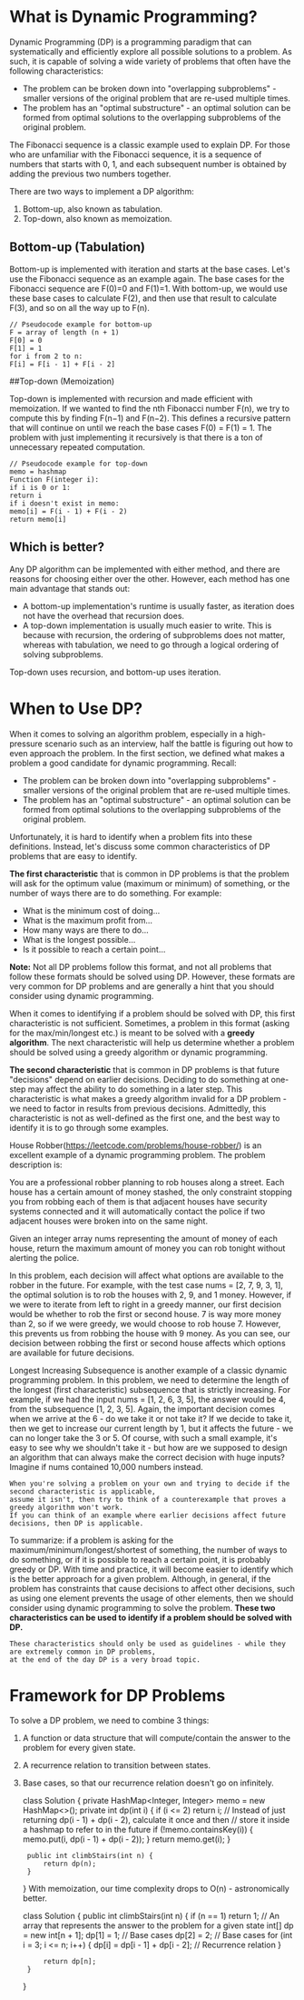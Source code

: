 # What is Dynamic Programming?
Dynamic Programming (DP) is a programming paradigm that can systematically and efficiently explore all possible solutions to a problem. As such, it is capable of solving a wide variety of problems that often have the following characteristics:

* The problem can be broken down into "overlapping subproblems" - smaller versions of the original problem that are re-used multiple times.
* The problem has an "optimal substructure" - an optimal solution can be formed from optimal solutions to the overlapping subproblems of the original problem.

The Fibonacci sequence is a classic example used to explain DP. For those who are unfamiliar with the Fibonacci sequence, it is a sequence of numbers that starts with 0, 1, and each subsequent number is obtained by adding the previous two numbers together.

There are two ways to implement a DP algorithm:
1. Bottom-up, also known as tabulation.
2. Top-down, also known as memoization.

## Bottom-up (Tabulation)
Bottom-up is implemented with iteration and starts at the base cases.
Let's use the Fibonacci sequence as an example again. 
The base cases for the Fibonacci sequence are F(0)=0 and F(1)=1. 
With bottom-up, we would use these base cases to calculate F(2),
and then use that result to calculate F(3), and so on all the way
up to F(n).

    // Pseudocode example for bottom-up
    F = array of length (n + 1)
    F[0] = 0
    F[1] = 1
    for i from 2 to n:
    F[i] = F[i - 1] + F[i - 2]

##Top-down (Memoization)

Top-down is implemented with recursion and made efficient with memoization. 
If we wanted to find the nth Fibonacci number F(n), we try to compute this by
finding F(n−1) and F(n−2). This defines a recursive pattern that will continue 
on until we reach the base cases F(0) = F(1) = 1. The problem with just 
implementing it recursively is that there is a ton of unnecessary 
repeated computation.

    // Pseudocode example for top-down
    memo = hashmap
    Function F(integer i):
    if i is 0 or 1:
    return i
    if i doesn't exist in memo:
    memo[i] = F(i - 1) + F(i - 2)
    return memo[i]

## Which is better?

Any DP algorithm can be implemented with either method, and there are reasons for choosing either over the other. However, each method has one main advantage that stands out:

* A bottom-up implementation's runtime is usually faster, as iteration does not have the overhead that recursion does.
* A top-down implementation is usually much easier to write. This is because with recursion, the ordering of subproblems does not matter, whereas with tabulation, we need to go through a logical ordering of solving subproblems.

Top-down uses recursion, and bottom-up uses iteration.

# When to Use DP?
When it comes to solving an algorithm problem, especially in a high-pressure scenario 
such as an interview, half the battle is figuring out how to even approach the problem.
In the first section, we defined what makes a problem a good candidate for dynamic programming.
Recall:
* The problem can be broken down into "overlapping subproblems" - smaller versions 
of the original problem that are re-used multiple times.
* The problem has an "optimal substructure" - an optimal solution can be formed from
optimal solutions to the overlapping subproblems of the original problem.

Unfortunately, it is hard to identify when a problem fits into these definitions. 
Instead, let's discuss some common characteristics of DP problems that are easy to
identify.

**The first characteristic** that is common in DP problems is that the problem will
ask for the optimum value (maximum or minimum) of something, or the number of ways
there are to do something. For example:

* What is the minimum cost of doing...
* What is the maximum profit from...
* How many ways are there to do...
* What is the longest possible...
* Is it possible to reach a certain point...

**Note:** Not all DP problems follow this format, and not all problems that follow these formats should be solved using DP.
However, these formats are very common for DP problems and are generally a hint that you should consider using dynamic programming.

When it comes to identifying if a problem should be solved with DP, this first characteristic 
is not sufficient. Sometimes, a problem in this format (asking for the max/min/longest etc.) is 
meant to be solved with a **greedy algorithm**. The next characteristic will help us determine 
whether a problem should be solved using a greedy algorithm or dynamic programming.

**The second characteristic** that is common in DP problems is that future "decisions" depend on
earlier decisions. Deciding to do something at one-step may affect the ability to do something 
in a later step. This characteristic is what makes a greedy algorithm invalid for 
a DP problem - we need to factor in results from previous decisions. Admittedly, this characteristic
is not as well-defined as the first one, and the best way to identify it is to go through some examples.

House Robber(https://leetcode.com/problems/house-robber/) is an excellent example of a dynamic programming
problem. The problem description is:

You are a professional robber planning to rob houses along a street. 
Each house has a certain amount of money stashed, the only constraint stopping you from robbing 
each of them is that adjacent houses have security systems connected and it will automatically 
contact the police if two adjacent houses were broken into on the same night.

Given an integer array nums representing the amount of money of each house, 
return the maximum amount of money you can rob tonight without alerting the police.

In this problem, each decision will affect what options are available to the robber in the future. 
For example, with the test case nums = [2, 7, 9, 3, 1], the optimal solution is to rob the houses 
with 2, 9, and 1 money. However, if we were to iterate from left to right in a greedy manner, 
our first decision would be whether to rob the first or second house. 
7 is way more money than 2, so if we were greedy, we would choose to rob house 7. 
However, this prevents us from robbing the house with 9 money. As you can see, our decision 
between robbing the first or second house affects which options are available for future decisions.

Longest Increasing Subsequence is another example of a classic dynamic programming problem. 
In this problem, we need to determine the length of the longest (first characteristic) subsequence
that is strictly increasing. For example, if we had the input nums = [1, 2, 6, 3, 5], 
the answer would be 4, from the subsequence [1, 2, 3, 5]. Again, the important decision comes when
we arrive at the 6 - do we take it or not take it? If we decide to take it, then we get to increase 
our current length by 1, but it affects the future - we can no longer take the 3 or 5. 
Of course, with such a small example, it's easy to see why we shouldn't take it - but how are we 
supposed to design an algorithm that can always make the correct decision with huge inputs? 
Imagine if nums contained 10,000 numbers instead.


    When you're solving a problem on your own and trying to decide if the second characteristic is applicable,
    assume it isn't, then try to think of a counterexample that proves a greedy algorithm won't work. 
    If you can think of an example where earlier decisions affect future decisions, then DP is applicable.

To summarize: if a problem is asking for the maximum/minimum/longest/shortest of something, 
the number of ways to do something, or if it is possible to reach a certain point, 
it is probably greedy or DP. With time and practice, it will become easier to identify 
which is the better approach for a given problem. Although, in general, if the problem has
constraints that cause decisions to affect other decisions, such as using one element prevents
the usage of other elements, then we should consider using dynamic programming to solve the problem. 
**These two characteristics can be used to identify if a problem should be solved with DP.**

    These characteristics should only be used as guidelines - while they are extremely common in DP problems,
    at the end of the day DP is a very broad topic.

# Framework for DP Problems
To solve a DP problem, we need to combine 3 things:

1. A function or data structure that will compute/contain the answer to the problem for every given state.
2. A recurrence relation to transition between states.
3. Base cases, so that our recurrence relation doesn't go on infinitely.


    class Solution {
        private HashMap<Integer, Integer> memo = new HashMap<>();
        private int dp(int i) {
            if (i <= 2) return i;
            // Instead of just returning dp(i - 1) + dp(i - 2), calculate it once and then
            // store it inside a hashmap to refer to in the future
            if (!memo.containsKey(i)) {
                memo.put(i, dp(i - 1) + dp(i - 2));
            }
            return memo.get(i);
        }
        
        public int climbStairs(int n) {
            return dp(n);
        }
    }
With memoization, our time complexity drops to O(n) - astronomically better.


    class Solution {
        public int climbStairs(int n) {
            if (n == 1) return 1;
            // An array that represents the answer to the problem for a given state
            int[] dp = new int[n + 1]; 
            dp[1] = 1; // Base cases
            dp[2] = 2; // Base cases
            for (int i = 3; i <= n; i++) {
                dp[i] = dp[i - 1] + dp[i - 2]; // Recurrence relation
            }
        
            return dp[n];
        }
    }
